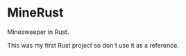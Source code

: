 MineRust
========

Minesweeper in Rust.

This was my first Rust project so don't use it as a reference.